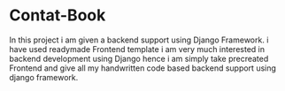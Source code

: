 # Contat-Book
In this project i am given a backend support using Django Framework. i have used readymade Frontend template  i am very much interested in backend development using Django hence i am simply take precreated Frontend and give all my handwritten code based backend support using django framework.
